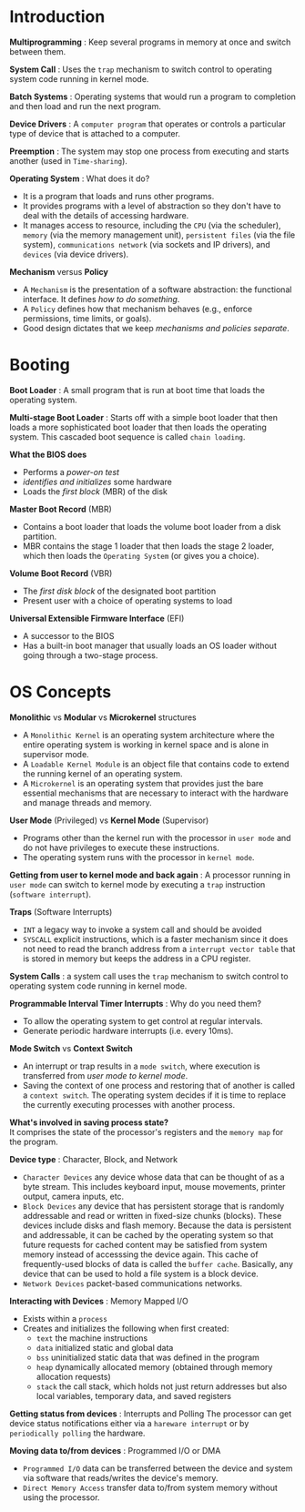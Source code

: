 Introduction
===

__Multiprogramming__ : Keep several programs in memory at once and switch between them.

__System Call__ : Uses the `trap` mechanism to switch control to operating system code running in kernel mode.

__Batch Systems__ : Operating systems that would run a program to completion and then load and run the next program.

__Device Drivers__ : A `computer program` that operates or controls a particular type of device that is attached to a computer.

__Preemption__ : The system may stop one process from executing and starts another (used in `Time-sharing`).

__Operating System__ : What does it do?
* It is a program that loads and runs other programs.
* It provides programs with a level of abstraction so they don't have to deal with the details of accessing hardware.
* It manages access to resource, including the `CPU` (via the scheduler), `memory` (via the memory management unit), `persistent files` (via the file system), `communications network` (via sockets and IP drivers), and `devices` (via device drivers).

__Mechanism__ versus __Policy__
* A `Mechanism` is the presentation of a software abstraction: the functional interface. It defines _how to do something_.
* A `Policy` defines how that mechanism behaves (e.g., enforce permissions, time limits, or goals).
* Good design dictates that we keep _mechanisms and policies separate_.

Booting
===

__Boot Loader__ : A small program that is run at boot time that loads the operating system.

__Multi-stage Boot Loader__ : Starts off with a simple boot loader that then loads a more sophisticated boot loader that then loads the operating system. This cascaded boot sequence is called `chain loading`.

__What the BIOS does__
* Performs a _power-on test_
* _identifies and initializes_ some hardware
* Loads the _first block_ (MBR) of the disk

__Master Boot Record__ (MBR)
* Contains a boot loader that loads the volume boot loader from a disk partition.
* MBR contains the stage 1 loader that then loads the stage 2 loader, which then loads the `Operating System` (or gives you a choice).

__Volume Boot Record__ (VBR)
* The _first disk block_ of the designated boot partition
* Present user with a choice of operating systems to load

__Universal Extensible Firmware Interface__ (EFI)
* A successor to the BIOS
* Has a built-in boot manager that usually loads an OS loader without going through a two-stage process.

OS Concepts
===

__Monolithic__ vs __Modular__ vs __Microkernel__ structures
* A `Monolithic Kernel` is an operating system architecture where the entire operating system is working in kernel space and is alone in supervisor mode.
* A `Loadable Kernel Module` is an object file that contains code to extend the running kernel of an operating system.
* A `Microkernel` is an operating system that provides just the bare essential mechanisms that are necessary to interact with the hardware and manage threads and memory.

__User Mode__ (Privileged) vs __Kernel Mode__ (Supervisor)
* Programs other than the kernel run with the processor in `user mode` and do not have privileges to execute these instructions.
* The operating system runs with the processor in `kernel mode`.

__Getting from user to kernel mode and back again__ : A processor running in `user mode` can switch to kernel mode by executing a `trap` instruction (`software interrupt`).

__Traps__ (Software Interrupts)
* `INT` a legacy way to invoke a system call and should be avoided
* `SYSCALL` explicit instructions, which is a faster mechanism since it does not need to read the branch address from a `interrupt vector table` that is stored in memory but keeps the address in a CPU register.

__System Calls__ : a system call uses the `trap` mechanism to switch control to operating system code running in kernel mode.

__Programmable Interval Timer Interrupts__ : Why do you need them? 
* To allow the operating system to get control at regular intervals.
* Generate periodic hardware interrupts (i.e. every 10ms).

__Mode Switch__ vs __Context Switch__
* An interrupt or trap results in a `mode switch`, where execution is transferred from _user mode to kernel mode_.
* Saving the context of one process and restoring that of another is called a `context switch`. The operating system decides if it is time to replace the currently executing processes with another process.

__What's involved in saving process state?__  
It comprises the state of the processor's registers and the `memory map` for the program. 

__Device type__ : Character, Block, and Network
* `Character Devices` any device whose data that can be thought of as a byte stream. This includes keyboard input, mouse movements, printer output, camera inputs, etc.
* `Block Devices` any device that has persistent storage that is randomly addressable and read or written in fixed-size chunks (blocks). These devices include disks and flash memory. Because the data is persistent and addressable, it can be cached by the operating system so that future requests for cached content may be satisfied from system memory instead of accesssing the device again. This cache of frequently-used blocks of data is called the `buffer cache`. Basically, any device that can be used to hold a file system is a block device. 
* `Network Devices` packet-based communications networks.

__Interacting with Devices__ : Memory Mapped I/O
* Exists within a `process`
* Creates and initializes the following when first created:
	* `text` the machine instructions
	* `data` initialized static and global data
	* `bss` uninitialized static data that was defined in the program
	* `heap` dynamically allocated memory (obtained through memory allocation requests)
	* `stack` the call stack, which holds not just return addresses but also local variables, temporary data, and saved registers

__Getting status from devices__ : Interrupts and Polling 
The processor can get device status notifications either via a `hareware interrupt` or by `periodically polling` the hardware.

__Moving data to/from devices__ : Programmed I/O or DMA
* `Programmed I/O` data can be transferred between the device and system via software that reads/writes the device's memory.
* `Direct Memory Access` transfer data to/from system memory without using the processor.




